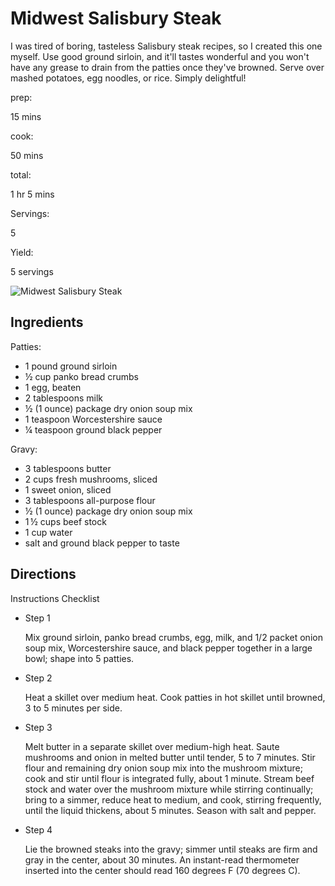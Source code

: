 # Midwest Salisbury Steak

I was tired of boring, tasteless Salisbury steak recipes, so I created this one myself. Use good ground sirloin, and it'll tastes wonderful and you won't have any grease to drain from the patties once they've browned. Serve over mashed potatoes, egg noodles, or rice. Simply delightful!

prep:

15 mins

cook:

50 mins

total:

1 hr 5 mins

Servings:

5

Yield:

5 servings

![Midwest Salisbury Steak](https://imagesvc.meredithcorp.io/v3/mm/image?q=85&c=sc&poi=face&w=300&h=300&url=https%3A%2F%2Fimages.media-allrecipes.com%2Fuserphotos%2F2067307.jpg)

## Ingredients

Patties:

-   1 pound ground sirloin
-   ½ cup panko bread crumbs
-   1 egg, beaten
-   2 tablespoons milk
-   ½ (1 ounce) package dry onion soup mix
-   1 teaspoon Worcestershire sauce
-   ¼ teaspoon ground black pepper

Gravy:

-   3 tablespoons butter
-   2 cups fresh mushrooms, sliced
-   1 sweet onion, sliced
-   3 tablespoons all-purpose flour
-   ½ (1 ounce) package dry onion soup mix
-   1 ½ cups beef stock
-   1 cup water
-   salt and ground black pepper to taste

## Directions

Instructions Checklist

-   Step 1
    
    Mix ground sirloin, panko bread crumbs, egg, milk, and 1/2 packet onion soup mix, Worcestershire sauce, and black pepper together in a large bowl; shape into 5 patties.
    
-   Step 2
    
    Heat a skillet over medium heat. Cook patties in hot skillet until browned, 3 to 5 minutes per side.
    
-   Step 3
    
    Melt butter in a separate skillet over medium-high heat. Saute mushrooms and onion in melted butter until tender, 5 to 7 minutes. Stir flour and remaining dry onion soup mix into the mushroom mixture; cook and stir until flour is integrated fully, about 1 minute. Stream beef stock and water over the mushroom mixture while stirring continually; bring to a simmer, reduce heat to medium, and cook, stirring frequently, until the liquid thickens, about 5 minutes. Season with salt and pepper.
    
-   Step 4
    
    Lie the browned steaks into the gravy; simmer until steaks are firm and gray in the center, about 30 minutes. An instant-read thermometer inserted into the center should read 160 degrees F (70 degrees C).